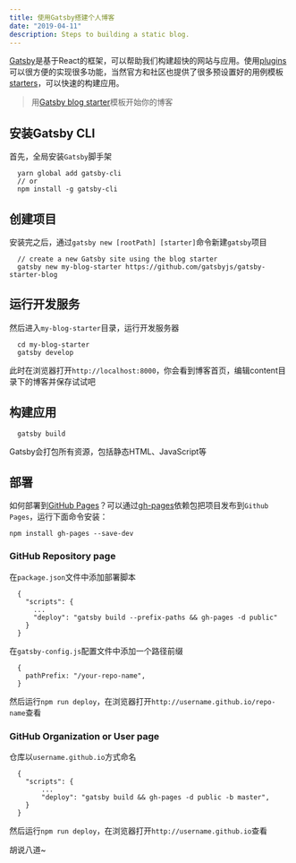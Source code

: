 ```yaml
---
title: 使用Gatsby搭建个人博客
date: "2019-04-11"
description: Steps to building a static blog.
---
```


[Gatsby](https://www.gatsbyjs.org/)是基于React的框架，可以帮助我们构建超快的网站与应用。使用[plugins](https://www.gatsbyjs.org/docs/plugins)可以很方便的实现很多功能，当然官方和社区也提供了很多预设置好的用例模板[starters](https://www.gatsbyjs.org/docs/starters/)，可以快速的构建应用。

> 用[Gatsby blog starter](https://github.com/gatsbyjs/gatsby-starter-blog)模板开始你的博客

## 安装Gatsby CLI
首先，全局安装`Gatsby`脚手架
```
  yarn global add gatsby-cli
  // or
  npm install -g gatsby-cli
```
## 创建项目
安装完之后，通过`gatsby new [rootPath] [starter]`命令新建`gatsby`项目
```
  // create a new Gatsby site using the blog starter
  gatsby new my-blog-starter https://github.com/gatsbyjs/gatsby-starter-blog
```

## 运行开发服务
然后进入`my-blog-starter`目录，运行开发服务器
```
  cd my-blog-starter
  gatsby develop
```
此时在浏览器打开`http://localhost:8000`，你会看到博客首页，编辑content目录下的博客并保存试试吧

## 构建应用
```
  gatsby build
```
Gatsby会打包所有资源，包括静态HTML、JavaScript等
## 部署
如何部署到[GitHub Pages](https://pages.github.com/)？可以通过[gh-pages](https://github.com/tschaub/gh-pages)依赖包把项目发布到`Github Pages`，运行下面命令安装：
```
npm install gh-pages --save-dev
```
### GitHub Repository page
在`package.json`文件中添加部署脚本
```
  {
    "scripts": {
      ...
      "deploy": "gatsby build --prefix-paths && gh-pages -d public"
    }
  }
```
在`gatsby-config.js`配置文件中添加一个路径前缀
```
  {
    pathPrefix: "/your-repo-name",
  }
```
然后运行`npm run deploy`，在浏览器打开`http://username.github.io/repo-name`查看

### GitHub Organization or User page
仓库以`username.github.io`方式命名
```
  {
    "scripts": {
        ...
        "deploy": "gatsby build && gh-pages -d public -b master",
    }
  }
```
然后运行`npm run deploy`，在浏览器打开`http://username.github.io`查看

胡说八道~